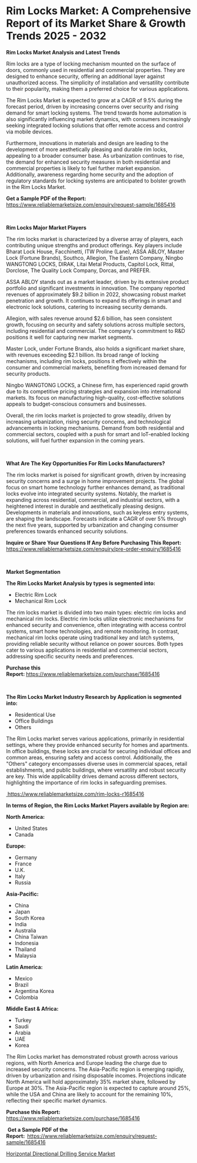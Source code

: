<p><h1>Rim Locks Market: A Comprehensive Report of its Market Share & Growth Trends 2025 - 2032</h1></p><p><strong>Rim Locks Market Analysis and Latest Trends</strong></p>
<p><p>Rim locks are a type of locking mechanism mounted on the surface of doors, commonly used in residential and commercial properties. They are designed to enhance security, offering an additional layer against unauthorized access. The simplicity of installation and versatility contribute to their popularity, making them a preferred choice for various applications.</p><p>The Rim Locks Market is expected to grow at a CAGR of 9.5% during the forecast period, driven by increasing concerns over security and rising demand for smart locking systems. The trend towards home automation is also significantly influencing market dynamics, with consumers increasingly seeking integrated locking solutions that offer remote access and control via mobile devices. </p><p>Furthermore, innovations in materials and design are leading to the development of more aesthetically pleasing and durable rim locks, appealing to a broader consumer base. As urbanization continues to rise, the demand for enhanced security measures in both residential and commercial properties is likely to fuel further market expansion. Additionally, awareness regarding home security and the adoption of regulatory standards for locking systems are anticipated to bolster growth in the Rim Locks Market.</p></p>
<p><strong>Get a Sample PDF of the Report:&nbsp;</strong> <a href="https://www.reliablemarketsize.com/enquiry/request-sample/1685416?utm_campaign=2759&utm_medium=2&utm_source=Github&utm_content=ia&utm_term=24032025&utm_id=rim-locks">https://www.reliablemarketsize.com/enquiry/request-sample/1685416</a></p>
<p>&nbsp;</p>
<p><strong>Rim Locks Major Market Players</strong></p>
<p><p>The rim locks market is characterized by a diverse array of players, each contributing unique strengths and product offerings. Key players include Bharat Lock House, Facchinetti, ITW Proline (Lane), ASSA ABLOY, Master Lock (Fortune Brands), Southco, Allegion, The Eastern Company, Ningbo WANGTONG LOCKS, DIRAK, Litai Metal Products, Capitol Lock, Rittal, Dorclose, The Quality Lock Company, Dorcas, and PREFER.</p><p>ASSA ABLOY stands out as a market leader, driven by its extensive product portfolio and significant investments in innovation. The company reported revenues of approximately $9.2 billion in 2022, showcasing robust market penetration and growth. It continues to expand its offerings in smart and electronic lock solutions, catering to increasing security demands.</p><p>Allegion, with sales revenue around $2.6 billion, has seen consistent growth, focusing on security and safety solutions across multiple sectors, including residential and commercial. The company's commitment to R&D positions it well for capturing new market segments.</p><p>Master Lock, under Fortune Brands, also holds a significant market share, with revenues exceeding $2.1 billion. Its broad range of locking mechanisms, including rim locks, positions it effectively within the consumer and commercial markets, benefiting from increased demand for security products.</p><p>Ningbo WANGTONG LOCKS, a Chinese firm, has experienced rapid growth due to its competitive pricing strategies and expansion into international markets. Its focus on manufacturing high-quality, cost-effective solutions appeals to budget-conscious consumers and businesses.</p><p>Overall, the rim locks market is projected to grow steadily, driven by increasing urbanization, rising security concerns, and technological advancements in locking mechanisms. Demand from both residential and commercial sectors, coupled with a push for smart and IoT-enabled locking solutions, will fuel further expansion in the coming years.</p></p>
<p>&nbsp;</p>
<p><strong>What Are The Key Opportunities For Rim Locks Manufacturers?</strong></p>
<p><p>The rim locks market is poised for significant growth, driven by increasing security concerns and a surge in home improvement projects. The global focus on smart home technology further enhances demand, as traditional locks evolve into integrated security systems. Notably, the market is expanding across residential, commercial, and industrial sectors, with a heightened interest in durable and aesthetically pleasing designs. Developments in materials and innovations, such as keyless entry systems, are shaping the landscape. Forecasts indicate a CAGR of over 5% through the next five years, supported by urbanization and changing consumer preferences towards enhanced security solutions.</p></p>
<p><strong>Inquire or Share Your Questions If Any Before Purchasing This Report:</strong> <a href="https://www.reliablemarketsize.com/enquiry/pre-order-enquiry/1685416?utm_campaign=2759&utm_medium=2&utm_source=Github&utm_content=ia&utm_term=24032025&utm_id=rim-locks">https://www.reliablemarketsize.com/enquiry/pre-order-enquiry/1685416</a></p>
<p>&nbsp;</p>
<p><strong>Market Segmentation</strong></p>
<p><strong>The Rim Locks Market Analysis by types is segmented into:</strong></p>
<p><ul><li>Electric Rim Lock</li><li>Mechanical Rim Lock</li></ul></p>
<p><p>The rim locks market is divided into two main types: electric rim locks and mechanical rim locks. Electric rim locks utilize electronic mechanisms for enhanced security and convenience, often integrating with access control systems, smart home technologies, and remote monitoring. In contrast, mechanical rim locks operate using traditional key and latch systems, providing reliable security without reliance on power sources. Both types cater to various applications in residential and commercial sectors, addressing specific security needs and preferences.</p></p>
<p><strong>Purchase this Report:&nbsp;</strong><a href="https://www.reliablemarketsize.com/purchase/1685416?utm_campaign=2759&utm_medium=2&utm_source=Github&utm_content=ia&utm_term=24032025&utm_id=rim-locks">https://www.reliablemarketsize.com/purchase/1685416</a></p>
<p>&nbsp;</p>
<p><strong>The Rim Locks Market Industry Research by Application is segmented into:</strong></p>
<p><ul><li>Residentical Use</li><li>Office Buildings</li><li>Others</li></ul></p>
<p><p>The Rim Locks market serves various applications, primarily in residential settings, where they provide enhanced security for homes and apartments. In office buildings, these locks are crucial for securing individual offices and common areas, ensuring safety and access control. Additionally, the "Others" category encompasses diverse uses in commercial spaces, retail establishments, and public buildings, where versatility and robust security are key. This wide applicability drives demand across different sectors, highlighting the importance of rim locks in safeguarding premises.</p></p>
<p><a href="https://www.reliablemarketsize.com/rim-locks-r1685416?utm_campaign=2759&utm_medium=2&utm_source=Github&utm_content=ia&utm_term=24032025&utm_id=rim-locks">&nbsp;https://www.reliablemarketsize.com/rim-locks-r1685416</a></p>
<p><strong>In terms of Region, the Rim Locks Market Players available by Region are:</strong></p>
<p>
    <p> <strong> North America: </strong>
        <ul>
            <li>United States</li>
            <li>Canada</li>
        </ul>
        </p> 
    <p> <strong> Europe: </strong>
        <ul>
            <li>Germany</li>
            <li>France</li>
            <li>U.K.</li>
            <li>Italy</li>
            <li>Russia</li>
        </ul>
        </p> 
    <p> <strong> Asia-Pacific: </strong>
        <ul>
            <li>China</li>
            <li>Japan</li>
            <li>South Korea</li>
            <li>India</li>
            <li>Australia</li>
            <li>China Taiwan</li>
            <li>Indonesia</li>
            <li>Thailand</li>
            <li>Malaysia</li>
        </ul>
        </p> 
    <p> <strong> Latin America: </strong>
        <ul>
            <li>Mexico</li>
            <li>Brazil</li>
            <li>Argentina Korea</li>
            <li>Colombia</li>
        </ul>
        </p> 
    <p> <strong> Middle East & Africa: </strong>
        <ul>
            <li>Turkey</li>
            <li>Saudi</li>
            <li>Arabia</li>
            <li>UAE</li>
            <li>Korea</li>
        </ul>
    </p>
    </p>
<p><p>The Rim Locks market has demonstrated robust growth across various regions, with North America and Europe leading the charge due to increased security concerns. The Asia-Pacific region is emerging rapidly, driven by urbanization and rising disposable incomes. Projections indicate North America will hold approximately 35% market share, followed by Europe at 30%. The Asia-Pacific region is expected to capture around 25%, while the USA and China are likely to account for the remaining 10%, reflecting their specific market dynamics.</p></p>
<p><strong>Purchase this Report: </strong><a href="https://www.reliablemarketsize.com/purchase/1685416?utm_campaign=2759&utm_medium=2&utm_source=Github&utm_content=ia&utm_term=24032025&utm_id=rim-locks">https://www.reliablemarketsize.com/purchase/1685416</a></p>
<p>&nbsp;<strong>Get a Sample PDF of the Report:&nbsp;&nbsp;</strong><a href="https://www.reliablemarketsize.com/enquiry/request-sample/1685416?utm_campaign=2759&utm_medium=2&utm_source=Github&utm_content=ia&utm_term=24032025&utm_id=rim-locks">https://www.reliablemarketsize.com/enquiry/request-sample/1685416</a></p>
<p><strong></strong></p>
<p><p><a href="https://github.com/enieyfabius/Market-Research-Report-List-1/blob/main/horizontal-directional-drilling-service-market.md?utm_campaign=2759&utm_medium=2&utm_source=Github&utm_content=ia&utm_term=24032025&utm_id=rim-locks">Horizontal Directional Drilling Service Market</a></p></p>